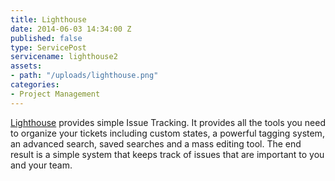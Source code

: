 ```yaml
---
title: Lighthouse
date: 2014-06-03 14:34:00 Z
published: false
type: ServicePost
servicename: lighthouse2
assets:
- path: "/uploads/lighthouse.png"
categories:
- Project Management
---
```


[Lighthouse](http://lighthouseapp.com/) provides simple Issue Tracking. It provides all the tools you need to organize your tickets including custom states, a powerful tagging system, an advanced search, saved searches and a mass editing tool. The end result is a simple system that keeps track of issues that are important to you and your team.
